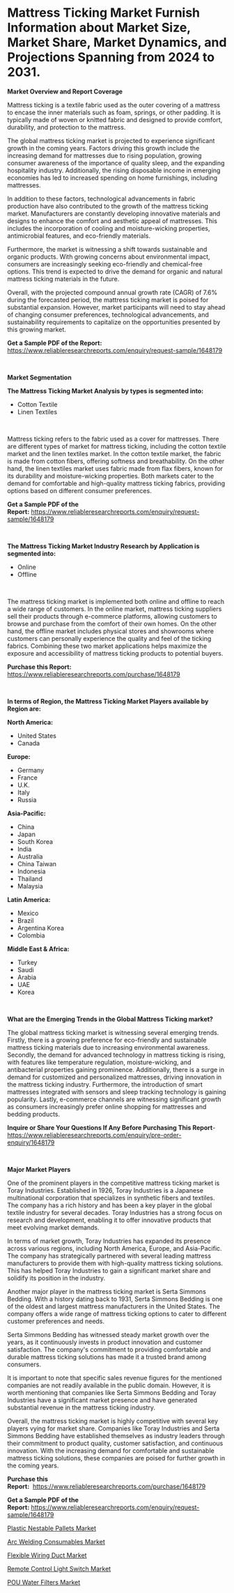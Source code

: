 <p><h1>Mattress Ticking Market Furnish Information about Market Size, Market Share, Market Dynamics, and Projections Spanning from 2024 to 2031.</h1></p><p><strong>Market Overview and Report Coverage</strong></p>
<p><p>Mattress ticking is a textile fabric used as the outer covering of a mattress to encase the inner materials such as foam, springs, or other padding. It is typically made of woven or knitted fabric and designed to provide comfort, durability, and protection to the mattress.</p><p>The global mattress ticking market is projected to experience significant growth in the coming years. Factors driving this growth include the increasing demand for mattresses due to rising population, growing consumer awareness of the importance of quality sleep, and the expanding hospitality industry. Additionally, the rising disposable income in emerging economies has led to increased spending on home furnishings, including mattresses.</p><p>In addition to these factors, technological advancements in fabric production have also contributed to the growth of the mattress ticking market. Manufacturers are constantly developing innovative materials and designs to enhance the comfort and aesthetic appeal of mattresses. This includes the incorporation of cooling and moisture-wicking properties, antimicrobial features, and eco-friendly materials.</p><p>Furthermore, the market is witnessing a shift towards sustainable and organic products. With growing concerns about environmental impact, consumers are increasingly seeking eco-friendly and chemical-free options. This trend is expected to drive the demand for organic and natural mattress ticking materials in the future.</p><p>Overall, with the projected compound annual growth rate (CAGR) of 7.6% during the forecasted period, the mattress ticking market is poised for substantial expansion. However, market participants will need to stay ahead of changing consumer preferences, technological advancements, and sustainability requirements to capitalize on the opportunities presented by this growing market.</p></p>
<p><strong>Get a Sample PDF of the Report:</strong> <a href="https://www.reliableresearchreports.com/enquiry/request-sample/1648179">https://www.reliableresearchreports.com/enquiry/request-sample/1648179</a></p>
<p>&nbsp;</p>
<p><strong>Market Segmentation</strong></p>
<p><strong>The Mattress Ticking Market Analysis by types is segmented into:</strong></p>
<p><ul><li>Cotton Textile</li><li>Linen Textiles</li></ul></p>
<p>&nbsp;</p>
<p><p>Mattress ticking refers to the fabric used as a cover for mattresses. There are different types of market for mattress ticking, including the cotton textile market and the linen textiles market. In the cotton textile market, the fabric is made from cotton fibers, offering softness and breathability. On the other hand, the linen textiles market uses fabric made from flax fibers, known for its durability and moisture-wicking properties. Both markets cater to the demand for comfortable and high-quality mattress ticking fabrics, providing options based on different consumer preferences.</p></p>
<p><strong>Get a Sample PDF of the Report:</strong>&nbsp;<a href="https://www.reliableresearchreports.com/enquiry/request-sample/1648179">https://www.reliableresearchreports.com/enquiry/request-sample/1648179</a></p>
<p>&nbsp;</p>
<p><strong>The Mattress Ticking Market Industry Research by Application is segmented into:</strong></p>
<p><ul><li>Online</li><li>Offline</li></ul></p>
<p>&nbsp;</p>
<p><p>The mattress ticking market is implemented both online and offline to reach a wide range of customers. In the online market, mattress ticking suppliers sell their products through e-commerce platforms, allowing customers to browse and purchase from the comfort of their own homes. On the other hand, the offline market includes physical stores and showrooms where customers can personally experience the quality and feel of the ticking fabrics. Combining these two market applications helps maximize the exposure and accessibility of mattress ticking products to potential buyers.</p></p>
<p><strong>Purchase this Report:</strong>&nbsp; <a href="https://www.reliableresearchreports.com/purchase/1648179">https://www.reliableresearchreports.com/purchase/1648179</a></p>
<p>&nbsp;</p>
<p><strong>In terms of Region, the Mattress Ticking Market Players available by Region are:</strong></p>
<p>
    <p> <strong> North America: </strong>
        <ul>
            <li>United States</li>
            <li>Canada</li>
        </ul>
        </p> 
    <p> <strong> Europe: </strong>
        <ul>
            <li>Germany</li>
            <li>France</li>
            <li>U.K.</li>
            <li>Italy</li>
            <li>Russia</li>
        </ul>
        </p> 
    <p> <strong> Asia-Pacific: </strong>
        <ul>
            <li>China</li>
            <li>Japan</li>
            <li>South Korea</li>
            <li>India</li>
            <li>Australia</li>
            <li>China Taiwan</li>
            <li>Indonesia</li>
            <li>Thailand</li>
            <li>Malaysia</li>
        </ul>
        </p> 
    <p> <strong> Latin America: </strong>
        <ul>
            <li>Mexico</li>
            <li>Brazil</li>
            <li>Argentina Korea</li>
            <li>Colombia</li>
        </ul>
        </p> 
    <p> <strong> Middle East & Africa: </strong>
        <ul>
            <li>Turkey</li>
            <li>Saudi</li>
            <li>Arabia</li>
            <li>UAE</li>
            <li>Korea</li>
        </ul>
    </p>
    </p>
<p>&nbsp;</p>
<p><strong>What are the Emerging Trends in the Global Mattress Ticking market?</strong></p>
<p><p>The global mattress ticking market is witnessing several emerging trends. Firstly, there is a growing preference for eco-friendly and sustainable mattress ticking materials due to increasing environmental awareness. Secondly, the demand for advanced technology in mattress ticking is rising, with features like temperature regulation, moisture-wicking, and antibacterial properties gaining prominence. Additionally, there is a surge in demand for customized and personalized mattresses, driving innovation in the mattress ticking industry. Furthermore, the introduction of smart mattresses integrated with sensors and sleep tracking technology is gaining popularity. Lastly, e-commerce channels are witnessing significant growth as consumers increasingly prefer online shopping for mattresses and bedding products.</p></p>
<p><strong>Inquire or Share Your Questions If Any Before Purchasing This Report</strong>- <a href="https://www.reliableresearchreports.com/enquiry/pre-order-enquiry/1648179">https://www.reliableresearchreports.com/enquiry/pre-order-enquiry/1648179</a></p>
<p>&nbsp;</p>
<p><strong>Major Market Players</strong></p>
<p><p>One of the prominent players in the competitive mattress ticking market is Toray Industries. Established in 1926, Toray Industries is a Japanese multinational corporation that specializes in synthetic fibers and textiles. The company has a rich history and has been a key player in the global textile industry for several decades. Toray Industries has a strong focus on research and development, enabling it to offer innovative products that meet evolving market demands.</p><p>In terms of market growth, Toray Industries has expanded its presence across various regions, including North America, Europe, and Asia-Pacific. The company has strategically partnered with several leading mattress manufacturers to provide them with high-quality mattress ticking solutions. This has helped Toray Industries to gain a significant market share and solidify its position in the industry.</p><p>Another major player in the mattress ticking market is Serta Simmons Bedding. With a history dating back to 1931, Serta Simmons Bedding is one of the oldest and largest mattress manufacturers in the United States. The company offers a wide range of mattress ticking options to cater to different customer preferences and needs.</p><p>Serta Simmons Bedding has witnessed steady market growth over the years, as it continuously invests in product innovation and customer satisfaction. The company's commitment to providing comfortable and durable mattress ticking solutions has made it a trusted brand among consumers.</p><p>It is important to note that specific sales revenue figures for the mentioned companies are not readily available in the public domain. However, it is worth mentioning that companies like Serta Simmons Bedding and Toray Industries have a significant market presence and have generated substantial revenue in the mattress ticking industry.</p><p>Overall, the mattress ticking market is highly competitive with several key players vying for market share. Companies like Toray Industries and Serta Simmons Bedding have established themselves as industry leaders through their commitment to product quality, customer satisfaction, and continuous innovation. With the increasing demand for comfortable and sustainable mattress ticking solutions, these companies are poised for further growth in the coming years.</p></p>
<p><strong>Purchase this Report:</strong>&nbsp;&nbsp;<a href="https://www.reliableresearchreports.com/purchase/1648179">https://www.reliableresearchreports.com/purchase/1648179</a></p>
<p></p>
<p><strong>Get a Sample PDF of the Report:</strong>&nbsp;<a href="https://www.reliableresearchreports.com/enquiry/request-sample/1648179">https://www.reliableresearchreports.com/enquiry/request-sample/1648179</a></p>
<p><p><a href="https://www.linkedin.com/pulse/plastic-nestable-pallets-market-research-report-provides-yn6ye/">Plastic Nestable Pallets Market</a></p><p><a href="https://www.linkedin.com/pulse/arc-welding-consumables-market-research-report-unlocks-analysis-h6kme/">Arc Welding Consumables Market</a></p><p><a href="https://www.linkedin.com/pulse/flexible-wiring-duct-market-insights-players-forecast-till-bzjwe/">Flexible Wiring Duct Market</a></p><p><a href="https://github.com/santosh758595/Market-Research-Report-List-2/blob/main/remote-control-light-switch-market.md">Remote Control Light Switch Market</a></p><p><a href="https://github.com/Chiragrp25/Market-Research-Report-List-2/blob/main/pou-water-filters-market.md">POU Water Filters Market</a></p></p>